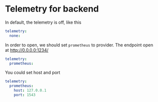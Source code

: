 # Telemetry for backend
In default, the telemetry is off, like this
```yaml
telemetry:
  none:
```

In order to open, we should set `prometheus` to provider. The endpoint open at http://0.0.0.0:1234/ 
```yaml
telemetry:
  prometheus:
```

You could set host and port
```yaml
telemetry:
  prometheus:
    host: 127.0.0.1
    port: 1543
```